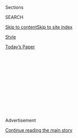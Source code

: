 <div id="app">

<div>

<div>

<div>

<div class="NYTAppHideMasthead css-1q2w90k e1suatyy0">

<div class="section css-ui9rw0 e1suatyy2">

<div class="css-eph4ug er09x8g0">

<div class="css-6n7j50">

</div>

<span class="css-1dv1kvn">Sections</span>

<div class="css-10488qs">

<span class="css-1dv1kvn">SEARCH</span>

</div>

[Skip to content](#site-content)[Skip to site
index](#site-index)

</div>

<div id="masthead-section-label" class="css-1wr3we4 eaxe0e00">

[Style](https://www.nytimes3xbfgragh.onion/section/style)

</div>

<div class="css-10698na e1huz5gh0">

</div>

</div>

<div id="masthead-bar-one" class="section hasLinks css-15hmgas e1csuq9d3">

<div class="css-uqyvli e1csuq9d0">

</div>

<div class="css-1uqjmks e1csuq9d1">

</div>

<div class="css-9e9ivx">

[](https://myaccount.nytimes3xbfgragh.onion/auth/login?response_type=cookie&client_id=vi)

</div>

<div class="css-1bvtpon e1csuq9d2">

[Today’s
Paper](https://www.nytimes3xbfgragh.onion/section/todayspaper)

</div>

</div>

</div>

</div>

<div data-aria-hidden="false">

<div id="site-content" data-role="main">

<div>

<div class="css-1aor85t" style="opacity:0.000000001;z-index:-1;visibility:hidden">

<div class="css-1hqnpie">

<div class="css-epjblv">

<span class="css-17xtcya">[Style](/section/style)</span><span class="css-x15j1o">|</span><span class="css-fwqvlz">In
Brooklyn, a Breath of the
Tropics</span>

</div>

<div class="css-k008qs">

<div class="css-1iwv8en">

<span class="css-18z7m18"></span>

<div>

</div>

</div>

<span class="css-1n6z4y"></span>

<div class="css-1705lsu">

<div class="css-4xjgmj">

<div class="css-4skfbu" data-role="toolbar" data-aria-label="Social Media Share buttons, Save button, and Comments Panel with current comment count" data-testid="share-tools">

  - 
  - 
  - 
  - 
    
    <div class="css-6n7j50">
    
    </div>

  - 

</div>

</div>

</div>

</div>

</div>

</div>

<div class="css-13pd83m">

</div>

<div id="top-wrapper" class="css-1sy8kpn">

<div id="top-slug" class="css-l9onyx">

Advertisement

</div>

[Continue reading the main
story](#after-top)

<div class="ad top-wrapper" style="text-align:center;height:100%;display:block;min-height:250px">

<div id="top" class="place-ad" data-position="top" data-size-key="top">

</div>

</div>

<div id="after-top">

</div>

</div>

<div id="sponsor-wrapper" class="css-1hyfx7x">

<div id="sponsor-slug" class="css-19vbshk">

Supported by

</div>

[Continue reading the main
story](#after-sponsor)

<div id="sponsor" class="ad sponsor-wrapper" style="text-align:center;height:100%;display:block">

</div>

<div id="after-sponsor">

</div>

</div>

$25 AND UNDER

<div class="css-1vkm6nb ehdk2mb0">

# In Brooklyn, a Breath of the Tropics

</div>

<div class="css-xt80pu e12qa4dv0">

<div class="css-18e8msd">

<div class="css-vp77d3 epjyd6m0">

<div class="css-1baulvz">

By <span class="css-1baulvz last-byline" itemprop="name">Dana
Bowen</span>

</div>

</div>

  - June 1,
    2005

  - 
    
    <div class="css-4xjgmj">
    
    <div class="css-d8bdto" data-role="toolbar" data-aria-label="Social Media Share buttons, Save button, and Comments Panel with current comment count" data-testid="share-tools">
    
      - 
      - 
      - 
      - 
        
        <div class="css-6n7j50">
        
        </div>
    
      - 
    
    </div>
    
    </div>

</div>

</div>

<div class="section meteredContent css-1r7ky0e" name="articleBody" itemprop="articleBody">

<div class="css-1fanzo5 StoryBodyCompanionColumn">

<div class="css-53u6y8">

YOU need patience to really appreciate the Islands, a Jamaican takeout
spot across from the Brooklyn Museum of Art that is so small it shares
an awning with the Key Food grocery next door.

When one customer approached the wood countertop, pivoting his cellphone
from his mouth to order oxtail, Shawn Letchford, one of the owners, told
him to wait his turn.

"I'm working on these nice people's food," she said, acknowledging the
standing-room-only crowd and turning back to her kiosk of a kitchen,
where a tropical landscape hung at eye level.

And work she did, for 10 more minutes. She plucked thyme leaves from
their stalks and calmly stirred them into a simmering yellow curry. Two
chopped bell peppers, eight jumbo shrimp, one unanswered phone call and
a few sultanas later, she was ready to take his order.

</div>

</div>

<div class="css-1fanzo5 StoryBodyCompanionColumn">

<div class="css-53u6y8">

The Islands is not for customers unwilling to compromise their cravings.
After one woman ordered stew peas, Marilyn Reid, the other owner and
cook, told her to come back later. In four visits, pepper pot soup was
never available and the closest I came to the fried chicken ($7.50 for a
small order, $9 for large) was a peppery drumstick leftover from an
early dinner rush. It was delicious.

The restaurant, which the two women, childhood friends from Jamaica,
opened four year ago, probably isn't suited to Republicans, either. Ms.
Reid is an ardent Air America Radio listener, and the station's hosts
wax liberal and loud over the sound system.

The quirks make the Islands feel like a home kitchen. Ms. Letchford, a
longtime professional chef, and Ms. Reid, who worked in the corporate
world, sometimes sip wine as they mince and chop. They quiz customers
about their spice tolerance and tickle their children.

But quirks don't make it worth the visit; the food does. The women
prepare meals with such unwavering care that the one night my friends
and I received anything subpar -- a partially cold roti and Calypso
shrimp sauce with an irksome texture -- Ms. Reid apologized without any
of us having to complain. "Next time," she said, "come in earlier."

If you don't feel like waiting for food downstairs or outside under a
canopy of fairy lights, there are steep stairs leading to a dining loft,
lighted with candles and decorated with seashells, parrots and floral
prints. It feels like a secret hideaway, with just four tables and
ceilings so low that most diners slouch to their seats. Once there,
you'll want to sip brown-bag wine or beer, or homemade concoctions like
gingery limeade sweetened with brown sugar, and sorrel so heavily
steeped and spiced it seemed spiked.

</div>

</div>

<div class="css-1fanzo5 StoryBodyCompanionColumn">

<div class="css-53u6y8">

Dining in is a chance to order dishes that don't travel well, like the
delicately fried snapper doused with a sweet, allspice-studded marinade.
Or the made-to-order curries, which pair well with the fragrant roti
($3). Each is the size of a large pizza, and arrives folded in quarters,
steaming hot. The dhal puri version, which seals crushed chickpeas
between paper-thin sheets of bread, is a thrilling way to wrap curried
vegetables and tofu ($7 small, $10 large). The plain or spinach roti are
better for soaking up the thicker curry clinging to tender cubes of goat
($8, $10).

But the codfish roti, made by mashing re-hydrated salt cod into the
dough, is the most extraordinary, enlivening a soupy shrimp curry ($7,
$10) with just a hint of brine.

The house jerk sauce is fantastic, too -- a riddle of thyme, rosemary,
scotch bonnets and who knows what else (they aren't telling). The
chicken was moist and tongue-numbingly good ($7.50, $9). But my favorite
was the leg of lamb ($12, $15), stuffed and slathered with chunky jerk
seasoning and roasted in a re-fabbed Boston Market oven. It was lean and
intense every time, with herby pan drippings that made anything it
touched -- especially a custardy macaroni and cheese ($4) -- even
better.

Each meal arrives with cooked cabbage, piles of sweetly seasoned coconut
rice with pigeon peas and thyme, and plantains fried in a skillet
crusted over with decades' worth of fat.

You won't have room for bread pudding ($4), but go ahead and order it
anyway. It's rummy and rich, and they'll probably be out of it the next
time you visit.

The Islands 803 Washington Avenue (Eastern Parkway), Brooklyn;
(718)398-3575.

BEST DISHES -- Jerk leg of lamb; curry goat; curry shrimp; bread
pudding. PRICE RANGE -- Appetizers, $4 to $8; entrees, $7.50 to $25;
sides, $3 to $4. CREDIT CARDS -- Cash only. HOURS -- Noon to 10:30 p.m.,
daily. WHEELCHAIR ACCESS -- Takeout area is accessible. Restrooms and
tables are upstairs.

</div>

</div>

</div>

<div>

</div>

<div>

</div>

<div>

</div>

<div>

<div id="bottom-wrapper" class="css-1ede5it">

<div id="bottom-slug" class="css-l9onyx">

Advertisement

</div>

[Continue reading the main
story](#after-bottom)

<div id="bottom" class="ad bottom-wrapper" style="text-align:center;height:100%;display:block;min-height:90px">

</div>

<div id="after-bottom">

</div>

</div>

</div>

</div>

</div>

## Site Index

<div>

</div>

## Site Information Navigation

  - [© <span>2020</span> <span>The New York Times
    Company</span>](https://help.nytimes3xbfgragh.onion/hc/en-us/articles/115014792127-Copyright-notice)

<!-- end list -->

  - [NYTCo](https://www.nytco.com/)
  - [Contact
    Us](https://help.nytimes3xbfgragh.onion/hc/en-us/articles/115015385887-Contact-Us)
  - [Work with us](https://www.nytco.com/careers/)
  - [Advertise](https://nytmediakit.com/)
  - [T Brand Studio](http://www.tbrandstudio.com/)
  - [Your Ad
    Choices](https://www.nytimes3xbfgragh.onion/privacy/cookie-policy#how-do-i-manage-trackers)
  - [Privacy](https://www.nytimes3xbfgragh.onion/privacy)
  - [Terms of
    Service](https://help.nytimes3xbfgragh.onion/hc/en-us/articles/115014893428-Terms-of-service)
  - [Terms of
    Sale](https://help.nytimes3xbfgragh.onion/hc/en-us/articles/115014893968-Terms-of-sale)
  - [Site
    Map](https://spiderbites.nytimes3xbfgragh.onion)
  - [Help](https://help.nytimes3xbfgragh.onion/hc/en-us)
  - [Subscriptions](https://www.nytimes3xbfgragh.onion/subscription?campaignId=37WXW)

</div>

</div>

</div>

</div>
